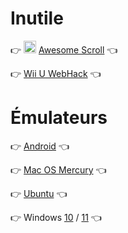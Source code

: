 # Inutile

👉 <img src="https://raw.githubusercontent.com/N0ub4x/Multage/main/Images/Logo/Awesome%20Scroll.ico" height="20" width="20" /> [Awesome Scroll](https://n0ub4x.github.io/Multage/Inutile/Awesome%20Scroll/) 👈

👉 [Wii U WebHack](https://n0ub4x.github.io/Multage/Inutile/WiiU/) 👈


# Émulateurs

👉 [Android]([https://n0ub4x.github.io/Multage/Emulateur/Mac%20OS/](https://android.blueedge.me/)) 👈

👉 [Mac OS Mercury](https://n0ub4x.github.io/Multage/Emulateur/Mac%20OS/) 👈

👉 [Ubuntu](https://www.onworks.net/runos/start-os.html?home=init&os=ubuntu-20.04.1-desktop) 👈

👉 Windows [10](https://mindows.netlify.app/) / [11](https://win11.blueedge.me/) 👈
